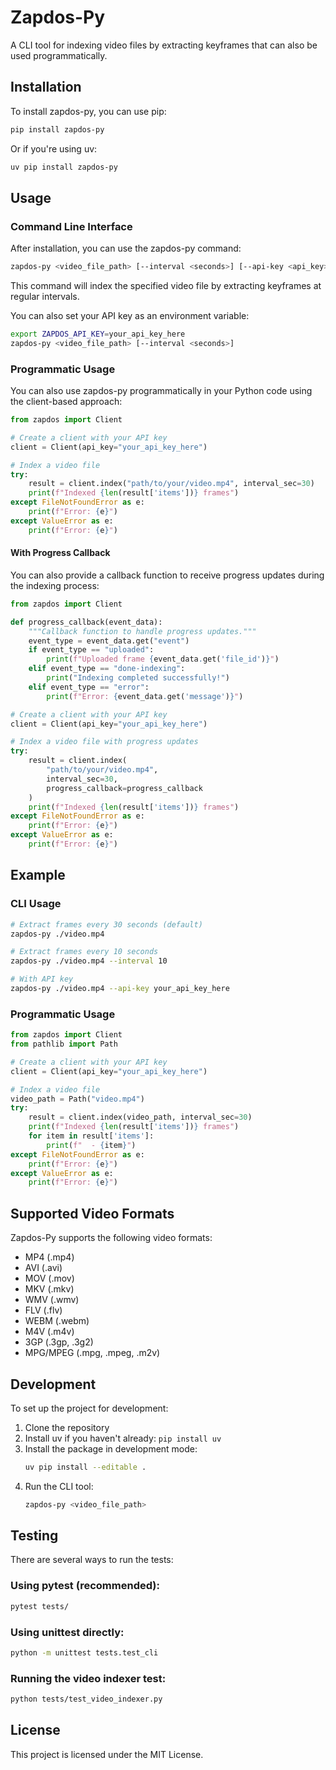 # Zapdos-Py

A CLI tool for indexing video files by extracting keyframes that can also be used programmatically.

## Installation

To install zapdos-py, you can use pip:

```bash
pip install zapdos-py
```

Or if you're using uv:

```bash
uv pip install zapdos-py
```

## Usage

### Command Line Interface

After installation, you can use the zapdos-py command:

```bash
zapdos-py <video_file_path> [--interval <seconds>] [--api-key <api_key>]
```

This command will index the specified video file by extracting keyframes at regular intervals.

You can also set your API key as an environment variable:

```bash
export ZAPDOS_API_KEY=your_api_key_here
zapdos-py <video_file_path> [--interval <seconds>]
```

### Programmatic Usage

You can also use zapdos-py programmatically in your Python code using the client-based approach:

```python
from zapdos import Client

# Create a client with your API key
client = Client(api_key="your_api_key_here")

# Index a video file
try:
    result = client.index("path/to/your/video.mp4", interval_sec=30)
    print(f"Indexed {len(result['items'])} frames")
except FileNotFoundError as e:
    print(f"Error: {e}")
except ValueError as e:
    print(f"Error: {e}")
```

#### With Progress Callback

You can also provide a callback function to receive progress updates during the indexing process:

```python
from zapdos import Client

def progress_callback(event_data):
    """Callback function to handle progress updates."""
    event_type = event_data.get("event")
    if event_type == "uploaded":
        print(f"Uploaded frame {event_data.get('file_id')}")
    elif event_type == "done-indexing":
        print("Indexing completed successfully!")
    elif event_type == "error":
        print(f"Error: {event_data.get('message')}")

# Create a client with your API key
client = Client(api_key="your_api_key_here")

# Index a video file with progress updates
try:
    result = client.index(
        "path/to/your/video.mp4", 
        interval_sec=30,
        progress_callback=progress_callback
    )
    print(f"Indexed {len(result['items'])} frames")
except FileNotFoundError as e:
    print(f"Error: {e}")
except ValueError as e:
    print(f"Error: {e}")
```

## Example

### CLI Usage
```bash
# Extract frames every 30 seconds (default)
zapdos-py ./video.mp4

# Extract frames every 10 seconds
zapdos-py ./video.mp4 --interval 10

# With API key
zapdos-py ./video.mp4 --api-key your_api_key_here
```

### Programmatic Usage
```python
from zapdos import Client
from pathlib import Path

# Create a client with your API key
client = Client(api_key="your_api_key_here")

# Index a video file
video_path = Path("video.mp4")
try:
    result = client.index(video_path, interval_sec=30)
    print(f"Indexed {len(result['items'])} frames")
    for item in result['items']:
        print(f"  - {item}")
except FileNotFoundError as e:
    print(f"Error: {e}")
except ValueError as e:
    print(f"Error: {e}")
```

## Supported Video Formats

Zapdos-Py supports the following video formats:
- MP4 (.mp4)
- AVI (.avi)
- MOV (.mov)
- MKV (.mkv)
- WMV (.wmv)
- FLV (.flv)
- WEBM (.webm)
- M4V (.m4v)
- 3GP (.3gp, .3g2)
- MPG/MPEG (.mpg, .mpeg, .m2v)

## Development

To set up the project for development:

1. Clone the repository
2. Install uv if you haven't already: `pip install uv`
3. Install the package in development mode:
   ```bash
   uv pip install --editable .
   ```
4. Run the CLI tool:
   ```bash
   zapdos-py <video_file_path>
   ```

## Testing

There are several ways to run the tests:

### Using pytest (recommended):
```bash
pytest tests/
```

### Using unittest directly:
```bash
python -m unittest tests.test_cli
```

### Running the video indexer test:
```bash
python tests/test_video_indexer.py
```

## License

This project is licensed under the MIT License.